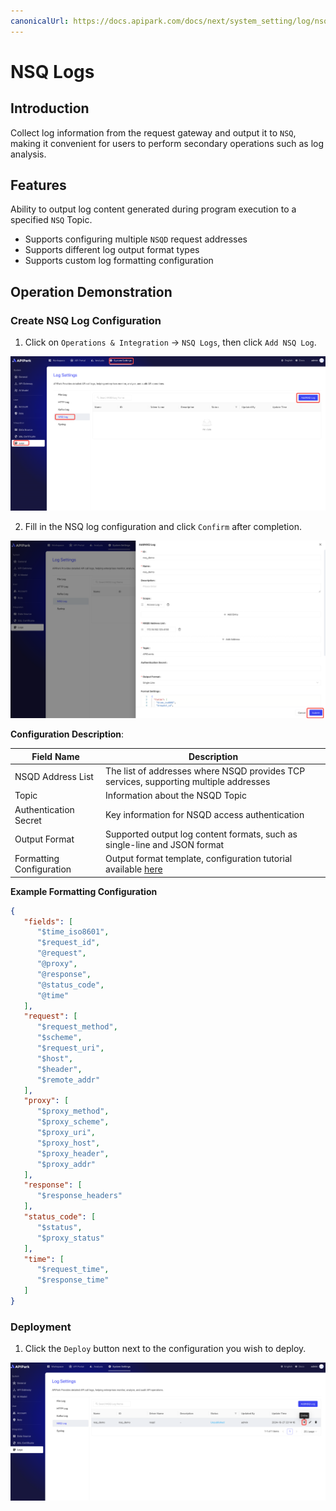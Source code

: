 ```yaml
---
canonicalUrl: https://docs.apipark.com/docs/next/system_setting/log/nsq-log
---
```




# NSQ Logs

## Introduction

Collect log information from the request gateway and output it to `NSQ`, making it convenient for users to perform secondary operations such as log analysis.

## Features

Ability to output log content generated during program execution to a specified `NSQ` Topic.

* Supports configuring multiple `NSQD` request addresses
* Supports different log output format types
* Supports custom log formatting configuration

## Operation Demonstration

### Create NSQ Log Configuration

1. Click on `Operations & Integration` -> `NSQ Logs`, then click `Add NSQ Log`.

![](images/2024-10-27/936703be2a7022424dadd0c2547848da320ea888223dbae357f56ed6243525e5.png)  

2. Fill in the NSQ log configuration and click `Confirm` after completion.

![](images/2024-10-27/39ac43d5308e20cf1ebc0a2374e63ffd72803d39de8e43fad99ddfd3a171b435.png)  

**Configuration Description**:

| Field Name   | Description                                                    |
| ------------ | -------------------------------------------------------------- |
| NSQD Address List | The list of addresses where NSQD provides TCP services, supporting multiple addresses |
| Topic        | Information about the NSQD Topic                               |
| Authentication Secret | Key information for NSQD access authentication       |
| Output Format| Supported output log content formats, such as single-line and JSON format |
| Formatting Configuration | Output format template, configuration tutorial available [here](https://help.apinto.com/docs/formatter) |

**Example Formatting Configuration**

```json
{
   "fields": [
      "$time_iso8601",
      "$request_id",
      "@request",
      "@proxy",
      "@response",
      "@status_code",
      "@time"
   ],
   "request": [
      "$request_method",
      "$scheme",
      "$request_uri",
      "$host",
      "$header",
      "$remote_addr"
   ],
   "proxy": [
      "$proxy_method",
      "$proxy_scheme",
      "$proxy_uri",
      "$proxy_host",
      "$proxy_header",
      "$proxy_addr"
   ],
   "response": [
      "$response_headers"
   ],
   "status_code": [
      "$status",
      "$proxy_status"
   ],
   "time": [
      "$request_time",
      "$response_time"
   ]
}
```

### Deployment

1. Click the `Deploy` button next to the configuration you wish to deploy.

![](images/2024-10-27/d0ed6a8ef56b7303297b97630d0ad2a99d11f834b9764660e6fb613fecd118c6.png)  
